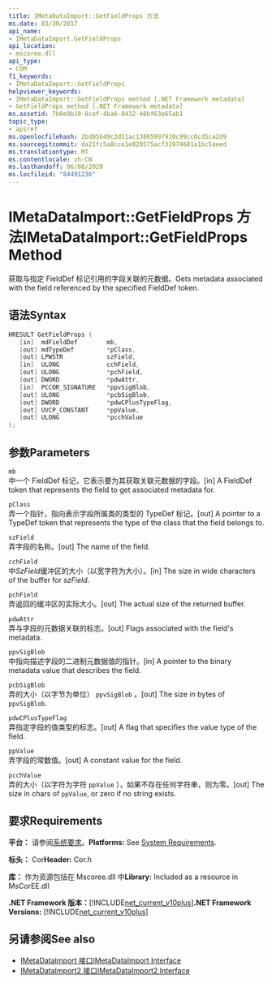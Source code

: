 ```yaml
---
title: IMetaDataImport::GetFieldProps 方法
ms.date: 03/30/2017
api_name:
- IMetaDataImport.GetFieldProps
api_location:
- mscoree.dll
api_type:
- COM
f1_keywords:
- IMetaDataImport::GetFieldProps
helpviewer_keywords:
- IMetaDataImport::GetFieldProps method [.NET Framework metadata]
- GetFieldProps method [.NET Framework metadata]
ms.assetid: 7b0e9b10-8cef-4ba6-8432-40bf63e65ab1
topic_type:
- apiref
ms.openlocfilehash: 2bd05b49c3d51ac13865997910c99cc0cd5ca2d9
ms.sourcegitcommit: da21fc5a8cce1e028575acf31974681a1bc5aeed
ms.translationtype: MT
ms.contentlocale: zh-CN
ms.lasthandoff: 06/08/2020
ms.locfileid: "84491236"
---
```

# <a name="imetadataimportgetfieldprops-method"></a><span data-ttu-id="39738-102">IMetaDataImport::GetFieldProps 方法</span><span class="sxs-lookup"><span data-stu-id="39738-102">IMetaDataImport::GetFieldProps Method</span></span>
<span data-ttu-id="39738-103">获取与指定 FieldDef 标记引用的字段关联的元数据。</span><span class="sxs-lookup"><span data-stu-id="39738-103">Gets metadata associated with the field referenced by the specified FieldDef token.</span></span>  
  
## <a name="syntax"></a><span data-ttu-id="39738-104">语法</span><span class="sxs-lookup"><span data-stu-id="39738-104">Syntax</span></span>  
  
```cpp  
HRESULT GetFieldProps (  
   [in]  mdFieldDef        mb,
   [out] mdTypeDef         *pClass,  
   [out] LPWSTR            szField,  
   [in]  ULONG             cchField,
   [out] ULONG             *pchField,  
   [out] DWORD             *pdwAttr,  
   [in]  PCCOR_SIGNATURE   *ppvSigBlob,
   [out] ULONG             *pcbSigBlob,
   [out] DWORD             *pdwCPlusTypeFlag,
   [out] UVCP_CONSTANT     *ppValue,  
   [out] ULONG             *pcchValue  
);  
```  
  
## <a name="parameters"></a><span data-ttu-id="39738-105">参数</span><span class="sxs-lookup"><span data-stu-id="39738-105">Parameters</span></span>  
 `mb`  
 <span data-ttu-id="39738-106">中一个 FieldDef 标记，它表示要为其获取关联元数据的字段。</span><span class="sxs-lookup"><span data-stu-id="39738-106">[in] A FieldDef token that represents the field to get associated metadata for.</span></span>  
  
 `pClass`  
 <span data-ttu-id="39738-107">弄一个指针，指向表示字段所属类的类型的 TypeDef 标记。</span><span class="sxs-lookup"><span data-stu-id="39738-107">[out] A pointer to a TypeDef token that represents the type of the class that the field belongs to.</span></span>  
  
 `szField`  
 <span data-ttu-id="39738-108">弄字段的名称。</span><span class="sxs-lookup"><span data-stu-id="39738-108">[out] The name of the field.</span></span>  
  
 `cchField`  
 <span data-ttu-id="39738-109">中*SzField*缓冲区的大小（以宽字符为大小）。</span><span class="sxs-lookup"><span data-stu-id="39738-109">[in] The size in wide characters of the buffer for *szField*.</span></span>  
  
 `pchField`  
 <span data-ttu-id="39738-110">弄返回的缓冲区的实际大小。</span><span class="sxs-lookup"><span data-stu-id="39738-110">[out] The actual size of the returned buffer.</span></span>  
  
 `pdwAttr`  
 <span data-ttu-id="39738-111">弄与字段的元数据关联的标志。</span><span class="sxs-lookup"><span data-stu-id="39738-111">[out] Flags associated with the field's metadata.</span></span>  
  
 `ppvSigBlob`  
 <span data-ttu-id="39738-112">中指向描述字段的二进制元数据值的指针。</span><span class="sxs-lookup"><span data-stu-id="39738-112">[in] A pointer to the binary metadata value that describes the field.</span></span>  
  
 `pcbSigBlob`  
 <span data-ttu-id="39738-113">弄的大小（以字节为单位） `ppvSigBlob` 。</span><span class="sxs-lookup"><span data-stu-id="39738-113">[out] The size in bytes of `ppvSigBlob`.</span></span>  
  
 `pdwCPlusTypeFlag`  
 <span data-ttu-id="39738-114">弄指定字段的值类型的标志。</span><span class="sxs-lookup"><span data-stu-id="39738-114">[out] A flag that specifies the value type of the field.</span></span>  
  
 `ppValue`  
 <span data-ttu-id="39738-115">弄字段的常数值。</span><span class="sxs-lookup"><span data-stu-id="39738-115">[out] A constant value for the field.</span></span>  
  
 `pcchValue`  
 <span data-ttu-id="39738-116">弄的大小（以字符为字符 `ppValue` ），如果不存在任何字符串，则为零。</span><span class="sxs-lookup"><span data-stu-id="39738-116">[out] The size in chars of `ppValue`, or zero if no string exists.</span></span>  
  
## <a name="requirements"></a><span data-ttu-id="39738-117">要求</span><span class="sxs-lookup"><span data-stu-id="39738-117">Requirements</span></span>  
 <span data-ttu-id="39738-118">**平台：** 请参阅[系统要求](../../get-started/system-requirements.md)。</span><span class="sxs-lookup"><span data-stu-id="39738-118">**Platforms:** See [System Requirements](../../get-started/system-requirements.md).</span></span>  
  
 <span data-ttu-id="39738-119">**标头：** Cor</span><span class="sxs-lookup"><span data-stu-id="39738-119">**Header:** Cor.h</span></span>  
  
 <span data-ttu-id="39738-120">**库：** 作为资源包括在 Mscoree.dll 中</span><span class="sxs-lookup"><span data-stu-id="39738-120">**Library:** Included as a resource in MsCorEE.dll</span></span>  
  
 <span data-ttu-id="39738-121">**.NET Framework 版本：**[!INCLUDE[net_current_v10plus](../../../../includes/net-current-v10plus-md.md)]</span><span class="sxs-lookup"><span data-stu-id="39738-121">**.NET Framework Versions:** [!INCLUDE[net_current_v10plus](../../../../includes/net-current-v10plus-md.md)]</span></span>  
  
## <a name="see-also"></a><span data-ttu-id="39738-122">另请参阅</span><span class="sxs-lookup"><span data-stu-id="39738-122">See also</span></span>

- [<span data-ttu-id="39738-123">IMetaDataImport 接口</span><span class="sxs-lookup"><span data-stu-id="39738-123">IMetaDataImport Interface</span></span>](imetadataimport-interface.md)
- [<span data-ttu-id="39738-124">IMetaDataImport2 接口</span><span class="sxs-lookup"><span data-stu-id="39738-124">IMetaDataImport2 Interface</span></span>](imetadataimport2-interface.md)
